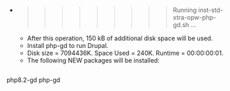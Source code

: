 * >>>>>>>>> Running inst-std-xtra-opw-php-gd.sh ...
  * After this operation, 150 kB of additional disk space will be used.
  * Install php-gd to run Drupal.
  * Disk size = 7094436K. Space Used = 240K. Runtime = 00:00:00:01.
  * The following NEW packages will be installed:
  ```bash
php8.2-gd php-gd
  ```
